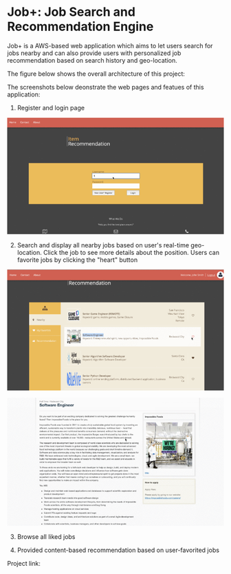 # Job+: Job Search and Recommendation Engine

Job+ is a AWS-based web application which aims to let users search for jobs nearby and can also provide users with personalized job recommendation based on search history and geo-location.

The figure below shows the overall architecture of this project:

The screenshots below deonstrate the web pages and featues of this application:

1. Register and login page

![Login](https://github.com/Shihao-Bob-Sun/JobPlus/blob/master/Image%20demonstration/Login.png)

2. Search and display all nearby jobs based on user's real-time geo-location. Click the job to see more details about the position. Users can favorite jobs by clicking the "heart" button

![Nearby positions](https://github.com/Shihao-Bob-Sun/JobPlus/blob/master/Image%20demonstration/Nearby%20positions.png)

![Position details](https://github.com/Shihao-Bob-Sun/JobPlus/blob/master/Image%20demonstration/Positon%20details.png)

3. Browse all liked jobs

4. Provided content-based recommendation based on user-favorited jobs

Project link:

